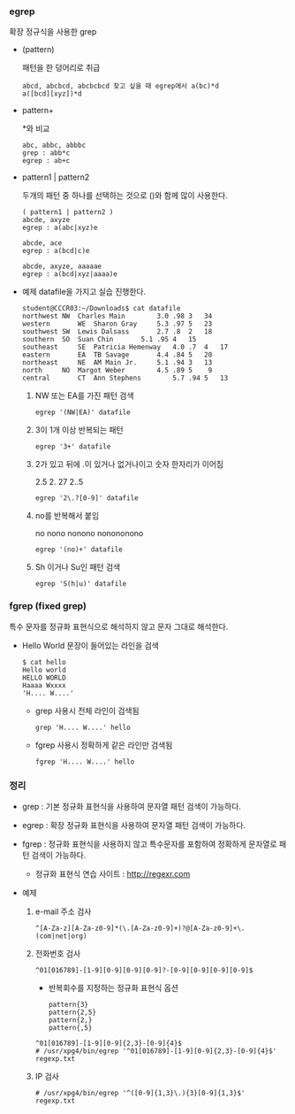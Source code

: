 ### egrep

확장 정규식을 사용한 grep

* (pattern) 

  패턴을 한 덩어리로 취급

  ```
  abcd, abcbcd, abcbcbcd 찾고 싶을 때 egrep에서 a(bc)*d
  a([bcd][xyz])*d
  ```

* pattern+ 

  *와 비교

  ```
  abc, abbc, abbbc
  grep : abb*c
  egrep : ab+c
  ```

* pattern1 | pattern2 

  두개의 패턴 중 하나를 선택하는 것으로 ()와 함께 많이 사용한다.

  ```
  ( pattern1 | pattern2 )
  abcde, axyze
  egrep : a(abc|xyz)e
  
  abcde, ace
  egrep : a(bcd|c)e
  
  abcde, axyze, aaaaae
  egrep : a(bcd|xyz|aaaa)e
  ```

* 예제 datafile을 가지고 실습 진행한다.

  ```
  student@CCCR03:~/Downloads$ cat datafile
  northwest	NW	Charles Main		3.0	.98	3	34
  western		WE	Sharon Gray		5.3	.97	5	23
  southwest	SW	Lewis Dalsass		2.7	.8	2	18
  southern	SO	Suan Chin		5.1	.95	4	15
  southeast 	SE	Patricia Hemenway	4.0	.7	4	17
  eastern		EA	TB Savage		4.4	.84	5	20
  northeast 	NE	AM Main Jr.		5.1	.94	3	13
  north		NO	Margot Weber		4.5	.89	5	 9
  central		CT 	Ann Stephens		5.7	.94	5	13
  ```

  

  1. NW 또는 EA를 가진 패턴 검색

     ```
     egrep '(NW|EA)' datafile
     ```

  2. 3이 1개 이상 반복되는 패턴

     ```
     egrep '3+' datafile
     ```

  3. 2가 있고 뒤에 .이 있거나 없거나이고 숫자 한자리가 이어짐

     2.5			2.			27			2..5

     ```
     egrep '2\.?[0-9]' datafile
     ```

  4. no를 반복해서 붙임

     no			nono			nonono				nonononono

     ```
     egrep '(no)+' datafile
     ```

  5. Sh 이거나 Su인 패턴 검색

     ```
     egrep 'S(h|u)' datafile
     ```



### fgrep (fixed grep)

특수 문자를 정규화 표현식으로 해석하지 않고 문자 그대로 해석한다.

* Hello World 문장이 들어있는 라인을 검색

  ```
  $ cat hello
  Hello world
  HELLO WORLD
  Haaaa Wxxxx
  'H.... W....'
  ```

  * grep 사용시 전체 라인이 검색됨

    ```
    grep 'H.... W....' hello
    ```

  * fgrep 사용시 정확하게 같은 라인만 검색됨

    ```
    fgrep 'H.... W....' hello
    ```



### 정리

* grep : 기본 정규화 표현식을 사용하여 문자열 패턴 검색이 가능하다.

* egrep : 확장 정규화 표현식을 사용하여 문자열 패턴 검색이 가능하다.

* fgrep : 정규화 표현식을 사용하지 않고 특수문자를 포함하여 정확하게 문자열로 패턴 검색이 가능하다.

  * 정규화 표현식 연습 사이트 : http://regexr.com

* 예제

  1. e-mail 주소 검사

     ```
     ^[A-Za-z][A-Za-z0-9]*(\.[A-Za-z0-9]+)?@[A-Za-z0-9]+\.(com|net|org)
     ```

  2. 전화번호 검사

     ```
     ^01[016789]-[1-9][0-9][0-9][0-9]?-[0-9][0-9][0-9][0-9]$
     ```

     * 반복회수를 지정하는 정규화 표현식 옵션

       ```
       pattern{3}
       pattern{2,5}
       pattern{2,}
       pattern{,5}
       ```

     ```
     ^01[016789]-[1-9][0-9]{2,3}-[0-9]{4}$
     # /usr/xpg4/bin/egrep '^01[016789]-[1-9][0-9]{2,3}-[0-9]{4}$' regexp.txt
     ```

  3. IP 검사

     ```
     # /usr/xpg4/bin/egrep '^([0-9]{1,3}\.){3}[0-9]{1,3}$' regexp.txt
     ```

